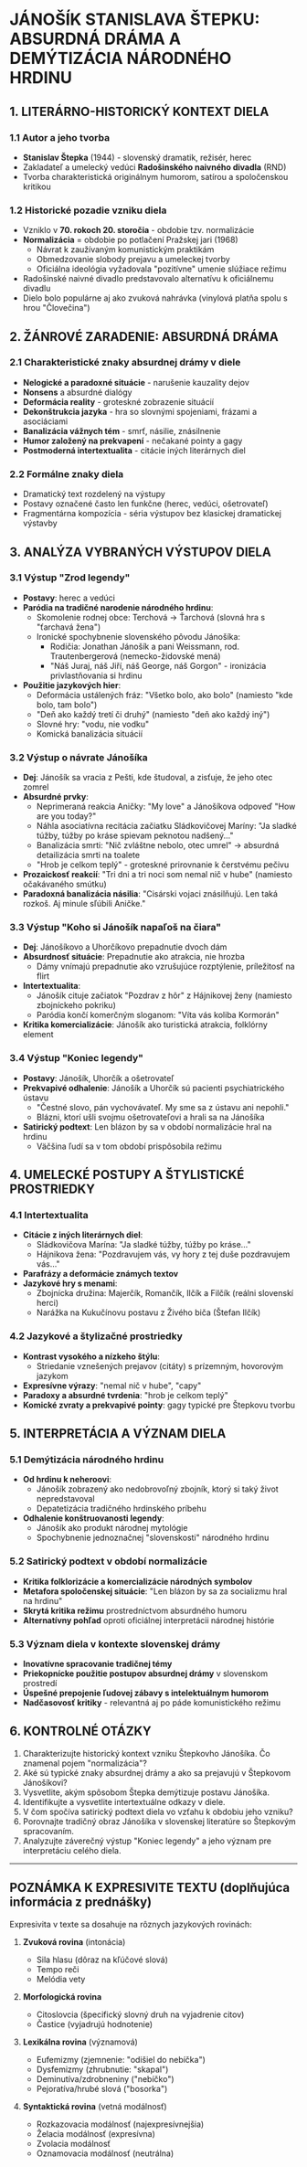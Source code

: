 # JÁNOŠÍK STANISLAVA ŠTEPKU: ABSURDNÁ DRÁMA A DEMÝTIZÁCIA NÁRODNÉHO HRDINU

## 1. LITERÁRNO-HISTORICKÝ KONTEXT DIELA

### 1.1 Autor a jeho tvorba

- **Stanislav Štepka** (1944) - slovenský dramatik, režisér, herec
- Zakladateľ a umelecký vedúci **Radošinského naivného divadla** (RND)
- Tvorba charakteristická originálnym humorom, satírou a spoločenskou kritikou

### 1.2 Historické pozadie vzniku diela

- Vzniklo v **70. rokoch 20. storočia** - obdobie tzv. normalizácie
- **Normalizácia** = obdobie po potlačení Pražskej jari (1968)
  - Návrat k zaužívaným komunistickým praktikám
  - Obmedzovanie slobody prejavu a umeleckej tvorby
  - Oficiálna ideológia vyžadovala "pozitívne" umenie slúžiace režimu
- Radošinské naivné divadlo predstavovalo alternatívu k oficiálnemu divadlu
- Dielo bolo populárne aj ako zvuková nahrávka (vinylová platňa spolu s hrou "Človečina")

## 2. ŽÁNROVÉ ZARADENIE: ABSURDNÁ DRÁMA

### 2.1 Charakteristické znaky absurdnej drámy v diele

- **Nelogické a paradoxné situácie** - narušenie kauzality dejov
- **Nonsens** a absurdné dialógy
- **Deformácia reality** - groteskné zobrazenie situácií
- **Dekonštrukcia jazyka** - hra so slovnými spojeniami, frázami a asociáciami
- **Banalizácia vážnych tém** - smrť, násilie, znásilnenie
- **Humor založený na prekvapení** - nečakané pointy a gagy
- **Postmoderná intertextualita** - citácie iných literárnych diel

### 2.2 Formálne znaky diela

- Dramatický text rozdelený na výstupy
- Postavy označené často len funkčne (herec, vedúci, ošetrovateľ)
- Fragmentárna kompozícia - séria výstupov bez klasickej dramatickej výstavby

## 3. ANALÝZA VYBRANÝCH VÝSTUPOV DIELA

### 3.1 Výstup "Zrod legendy"

- **Postavy**: herec a vedúci
- **Paródia na tradičné narodenie národného hrdinu**:
  - Skomolenie rodnej obce: Terchová → Ťarchová (slovná hra s "ťarchavá žena")
  - Ironické spochybnenie slovenského pôvodu Jánošíka:
    - Rodičia: Jonathan Jánošík a pani Weissmann, rod. Trautenbergerová (nemecko-židovské mená)
    - "Náš Juraj, náš Jiří, náš George, náš Gorgon" - ironizácia privlastňovania si hrdinu
- **Použitie jazykových hier**:
  - Deformácia ustálených fráz: "Všetko bolo, ako bolo" (namiesto "kde bolo, tam bolo")
  - "Deň ako každý tretí či druhý" (namiesto "deň ako každý iný")
  - Slovné hry: "vodu, nie vodku"
  - Komická banalizácia situácií

### 3.2 Výstup o návrate Jánošíka

- **Dej**: Jánošík sa vracia z Pešti, kde študoval, a zisťuje, že jeho otec zomrel
- **Absurdné prvky**:
  - Neprimeraná reakcia Aničky: "My love" a Jánošíkova odpoveď "How are you today?"
  - Náhla asociatívna recitácia začiatku Sládkovičovej Maríny: "Ja sladké túžby, túžby po kráse spievam peknotou nadšený..."
  - Banalizácia smrti: "Nič zvláštne nebolo, otec umrel" → absurdná detailizácia smrti na toalete
  - "Hrob je celkom teplý" - groteskné prirovnanie k čerstvému pečivu
- **Prozaickosť reakcií**: "Tri dni a tri noci som nemal nič v hube" (namiesto očakávaného smútku)
- **Paradoxná banalizácia násilia**: "Cisárski vojaci znásilňujú. Len taká rozkoš. Aj minule sľúbili Aničke."

### 3.3 Výstup "Koho si Jánošík napaľoš na čiara"

- **Dej**: Jánošíkovo a Uhorčíkovo prepadnutie dvoch dám
- **Absurdnosť situácie**: Prepadnutie ako atrakcia, nie hrozba
  - Dámy vnímajú prepadnutie ako vzrušujúce rozptýlenie, príležitosť na flirt
- **Intertextualita**:
  - Jánošík cituje začiatok "Pozdrav z hôr" z Hájnikovej ženy (namiesto zbojníckeho pokriku)
  - Paródia končí komerčným sloganom: "Víta vás koliba Kormorán"
- **Kritika komercializácie**: Jánošík ako turistická atrakcia, folklórny element

### 3.4 Výstup "Koniec legendy"

- **Postavy**: Jánošík, Uhorčík a ošetrovateľ
- **Prekvapivé odhalenie**: Jánošík a Uhorčík sú pacienti psychiatrického ústavu
  - "Čestné slovo, pán vychovávateľ. My sme sa z ústavu ani nepohli."
  - Blázni, ktorí ušli svojmu ošetrovateľovi a hrali sa na Jánošíka
- **Satirický podtext**: Len blázon by sa v období normalizácie hral na hrdinu
  - Väčšina ľudí sa v tom období prispôsobila režimu

## 4. UMELECKÉ POSTUPY A ŠTYLISTICKÉ PROSTRIEDKY

### 4.1 Intertextualita

- **Citácie z iných literárnych diel**:
  - Sládkovičova Marína: "Ja sladké túžby, túžby po kráse..."
  - Hájnikova žena: "Pozdravujem vás, vy hory z tej duše pozdravujem vás..."
- **Parafrázy a deformácie známych textov**
- **Jazykové hry s menami**:
  - Zbojnícka družina: Majerčík, Romančík, Ilčík a Filčík (reálni slovenskí herci)
  - Narážka na Kukučínovu postavu z Živého biča (Štefan Ilčík)

### 4.2 Jazykové a štylizačné prostriedky

- **Kontrast vysokého a nízkeho štýlu**:
  - Striedanie vznešených prejavov (citáty) s prízemným, hovorovým jazykom
- **Expresívne výrazy**: "nemal nič v hube", "capy"
- **Paradoxy a absurdné tvrdenia**: "hrob je celkom teplý"
- **Komické zvraty a prekvapivé pointy**: gagy typické pre Štepkovu tvorbu

## 5. INTERPRETÁCIA A VÝZNAM DIELA

### 5.1 Demýtizácia národného hrdinu

- **Od hrdinu k neheroovi**:
  - Jánošík zobrazený ako nedobrovoľný zbojník, ktorý si taký život nepredstavoval
  - Depatetizácia tradičného hrdinského príbehu
- **Odhalenie konštruovanosti legendy**:
  - Jánošík ako produkt národnej mytológie
  - Spochybnenie jednoznačnej "slovenskosti" národného hrdinu

### 5.2 Satirický podtext v období normalizácie

- **Kritika folklorizácie a komercializácie národných symbolov**
- **Metafora spoločenskej situácie**: "Len blázon by sa za socializmu hral na hrdinu"
- **Skrytá kritika režimu** prostredníctvom absurdného humoru
- **Alternatívny pohľad** oproti oficiálnej interpretácii národnej histórie

### 5.3 Význam diela v kontexte slovenskej drámy

- **Inovatívne spracovanie tradičnej témy**
- **Priekopnícke použitie postupov absurdnej drámy** v slovenskom prostredí
- **Úspešné prepojenie ľudovej zábavy s intelektuálnym humorom**
- **Nadčasovosť kritiky** - relevantná aj po páde komunistického režimu

## 6. KONTROLNÉ OTÁZKY

1. Charakterizujte historický kontext vzniku Štepkovho Jánošíka. Čo znamenal pojem "normalizácia"?
2. Aké sú typické znaky absurdnej drámy a ako sa prejavujú v Štepkovom Jánošíkovi?
3. Vysvetlite, akým spôsobom Štepka demýtizuje postavu Jánošíka.
4. Identifikujte a vysvetlite intertextuálne odkazy v diele.
5. V čom spočíva satirický podtext diela vo vzťahu k obdobiu jeho vzniku?
6. Porovnajte tradičný obraz Jánošíka v slovenskej literatúre so Štepkovým spracovaním.
7. Analyzujte záverečný výstup "Koniec legendy" a jeho význam pre interpretáciu celého diela.

---

## POZNÁMKA K EXPRESIVITE TEXTU (doplňujúca informácia z prednášky)

Expresivita v texte sa dosahuje na rôznych jazykových rovinách:

1. **Zvuková rovina** (intonácia)
   - Sila hlasu (dôraz na kľúčové slová)
   - Tempo reči
   - Melódia vety

2. **Morfologická rovina**
   - Citoslovcia (špecifický slovný druh na vyjadrenie citov)
   - Častice (vyjadrujú hodnotenie)

3. **Lexikálna rovina** (významová)
   - Eufemizmy (zjemnenie: "odišiel do nebíčka")
   - Dysfemizmy (zhrubnutie: "skapal")
   - Deminutíva/zdrobneniny ("nebíčko")
   - Pejoratíva/hrubé slová ("bosorka")

4. **Syntaktická rovina** (vetná modálnosť)
   - Rozkazovacia modálnosť (najexpresívnejšia)
   - Želacia modálnosť (expresívna)
   - Zvolacia modálnosť
   - Oznamovacia modálnosť (neutrálna)
